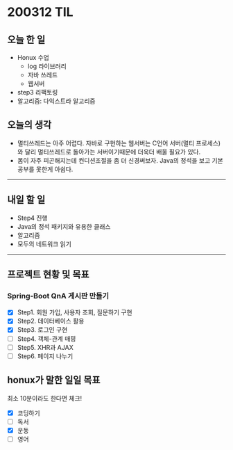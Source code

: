 # 200312 TIL

## 오늘 한 일

- Honux 수업
  - log 라이브러리
  - 자바 쓰레드
  - 웹서버
- step3 리팩토링
- 알고리즘: 다익스트라 알고리즘

## 오늘의 생각

- 멀티쓰레드는 아주 어렵다. 자바로 구현하는 웹서버는 C언어 서버(멀티 프로세스)와 달리 멀티쓰레드로 돌아가는 서버이기때문에 더욱더 배울 필요가 있다.
- 몸이 자주 피곤해지는데 컨디션조절을 좀 더 신경써보자. Java의 정석을 보고 기본공부를 못한게 아쉽다.

------

## 내일 할 일

- Step4 진행
- Java의 정석 패키지와 유용한 클래스
- 알고리즘
- 모두의 네트워크 읽기

------

## 프로젝트 현황 및 목표

### Spring-Boot QnA 게시판 만들기

- [x] Step1. 회원 가입, 사용자 조회, 질문하기 구현
- [x] Step2. 데이터베이스 활용
- [x] Step3. 로그인 구현
- [ ] Step4. 객체-관계 매핑
- [ ] Step5. XHR과 AJAX
- [ ] Step6. 페이지 나누기

## honux가 말한 일일 목표

최소 10분이라도 한다면 체크!

- [x] 코딩하기
- [ ] 독서
- [x] 운동
- [ ] 영어